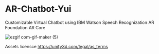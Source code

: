 # AR-Chatbot-Yui
Customizable Virtual Chatbot using IBM Watson Speech Recognization AR Foundation AR Core 


![ezgif com-gif-maker (5)](https://user-images.githubusercontent.com/32412602/109591238-2e692000-7adb-11eb-8877-c79e86a435c9.gif)

Assets licensce https://unity3d.com/legal/as_terms
